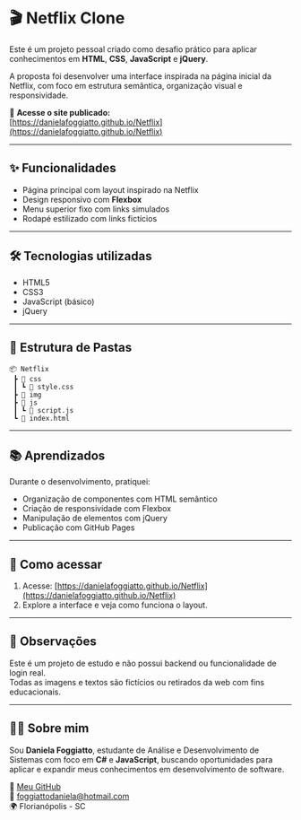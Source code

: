
# 🎬 Netflix Clone

Este é um projeto pessoal criado como desafio prático para aplicar conhecimentos em **HTML**, **CSS**, **JavaScript** e **jQuery**.

A proposta foi desenvolver uma interface inspirada na página inicial da Netflix, com foco em estrutura semântica, organização visual e responsividade.

🔗 **Acesse o site publicado:**  
[https://danielafoggiatto.github.io/Netflix](https://danielafoggiatto.github.io/Netflix)

---

## ✨ Funcionalidades

- Página principal com layout inspirado na Netflix
- Design responsivo com **Flexbox**
- Menu superior fixo com links simulados
- Rodapé estilizado com links fictícios


---

## 🛠️ Tecnologias utilizadas

- HTML5
- CSS3
- JavaScript (básico)
- jQuery

---

## 📁 Estrutura de Pastas

```
📦 Netflix
 ┣ 📂 css
 ┃ ┗ 📜 style.css
 ┣ 📂 img
 ┣ 📂 js
 ┃ ┗ 📜 script.js
 ┗ 📜 index.html
```

---

## 📚 Aprendizados

Durante o desenvolvimento, pratiquei:
- Organização de componentes com HTML semântico
- Criação de responsividade com Flexbox
- Manipulação de elementos com jQuery
- Publicação com GitHub Pages

---

## 🚀 Como acessar

1. Acesse: [https://danielafoggiatto.github.io/Netflix](https://danielafoggiatto.github.io/Netflix)
2. Explore a interface e veja como funciona o layout.

---

## 📌 Observações

Este é um projeto de estudo e não possui backend ou funcionalidade de login real.  
Todas as imagens e textos são fictícios ou retirados da web com fins educacionais.

---

## 👩‍💻 Sobre mim

Sou **Daniela Foggiatto**, estudante de Análise e Desenvolvimento de Sistemas com foco em **C#** e **JavaScript**, buscando oportunidades para aplicar e expandir meus conhecimentos em desenvolvimento de software.

🔗 [Meu GitHub](https://github.com/danielafoggiatto)  
📧 foggiattodaniela@hotmail.com  
🌍 Florianópolis - SC
